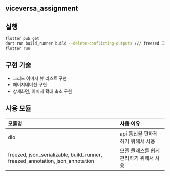 ## viceversa_assignment

## 실행
```sh
flutter pub get
dart run build_runner build --delete-conflicting-outputs /// freezed 모델 빌드
flutter run
```

## 구현 기술
- 그리드 이미지 뷰 리스트 구현
- 페이지네이션 구현
- 상세화면, 이미지 확대 축소 구현


## 사용 모듈
| 모듈명                  |   사용 이유                                                                                                        |
| :-------------------- | :----------------------------------------------------------------------------------------------------------------- |
| dio      |   api 통신을 편하게 하기 위해서 사용
| freezed, json_serializable, build_runner, freezed_annotation, json_annotation |   모델 클래스를 쉽게 관리하기 위해서 사용
